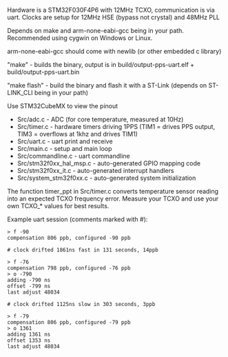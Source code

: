 Hardware is a STM32F030F4P6 with 12MHz TCXO, communication is via uart.  Clocks are setup for 12MHz HSE (bypass not crystal) and 48MHz PLL

Depends on make and arm-none-eabi-gcc being in your path.  Recommended using cygwin on Windows or Linux.

arm-none-eabi-gcc should come with newlib (or other embedded c library)

"make" - builds the binary, output is in build/output-pps-uart.elf + build/output-pps-uart.bin

"make flash" - build the binary and flash it with a ST-Link (depends on ST-LINK\_CLI being in your path)

Use STM32CubeMX to view the pinout

 * Src/adc.c - ADC (for core temperature, measured at 10Hz)
 * Src/timer.c - hardware timers driving 1PPS (TIM1 = drives PPS output, TIM3 = overflows at 1khz and drives TIM1)
 * Src/uart.c - uart print and receive
 * Src/main.c - setup and main loop
 * Src/commandline.c - uart commandline
 * Src/stm32f0xx\_hal\_msp.c - auto-generated GPIO mapping code
 * Src/stm32f0xx\_it.c - auto-generated interrupt handlers
 * Src/system\_stm32f0xx.c - auto-generated system initialization

The function timer\_ppt in Src/timer.c converts temperature sensor reading into an expected TCXO frequency error.  Measure your TCXO and use your own TCXO\_\* values for best results.

Example uart session (comments marked with #):

```
> f -90
compensation 806 ppb, configured -90 ppb

# clock drifted 1861ns fast in 131 seconds, 14ppb

> f -76
compensation 798 ppb, configured -76 ppb
> o -790
adding -790 ns
offset -799 ns
last adjust 48034

# clock drifted 1125ns slow in 303 seconds, 3ppb

> f -79
compensation 806 ppb, configured -79 ppb
> o 1361
adding 1361 ns
offset 1353 ns
last adjust 48034

```
